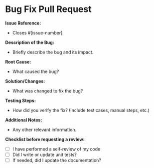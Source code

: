 # Bug Fix Pull Request

**Issue Reference:**
- Closes #[issue-number]

**Description of the Bug:**
- Briefly describe the bug and its impact.

**Root Cause:**
- What caused the bug?

**Solution/Changes:**
- What was changed to fix the bug?

**Testing Steps:**
- How did you verify the fix? (Include test cases, manual steps, etc.)

**Additional Notes:**
- Any other relevant information.

**Checklist before requesting a review:**
- [ ] I have performed a self-review of my code
- [ ] Did I write or update unit tests?
- [ ] If needed, did I update the documentation?
